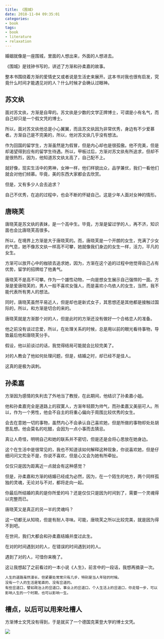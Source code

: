 ```yaml
---
title: 《围城》
date: 2018-11-04 09:35:01
categories:
- book
tags:
- book
- literature
- relaxation
---
```

婚姻就像是一座围城，里面的人想出来，外面的人想进去。

<!-- more -->

《围城》是钱钟书写的，讲述了方渐和孙柔嘉的故事。

整本书围绕着方渐的爱情史又或者说是生活史来展开。这本书对我也很有启发，究竟什么时间才能遇见对的人？什么时候才会确认过眼神。

## 苏文纨

面对苏文纨，方渐是自卑的。苏文纨是少数的文学正牌博士，可谓是小有名气，而自己却只是一个假文凭的博士。

所以，面对苏文纨他总是小心翼翼，而且苏文纨因为非常优秀，身边有不少爱慕者。方渐自己是不完美的，所以，他对苏文纨几乎没有想法。

作为回国的留学生，方渐虽然是为假冒，但是内心却也是很孤傲。他不完美，但是却渴望得到应有的留学生待遇。所以，甲板过后，方渐对苏文纨有所追求，但却不是很热烈，因为，他知道苏文纨太高了，自己配不上。

就好像，现实生活中的男神，女神一样，他们样貌出众，品学兼优，我们一看他们就会对他们倾慕。毕竟，美的东西大家都会去欣赏。

但是，又有多少人会去追求？

自己不优秀，在追的过程中，也会不断的怀疑自己。这是少年人面对女神的情形。



## 唐晓芙

唐晓芙是苏文纨的表妹，是一个高中生。毕竟，方渐是留过学的人，再不济，知识面也会比唐晓芙高很多。

所以，在境界上方渐是大于唐晓芙的。而，唐晓芙是一个开朗的女生，充满了少女的气息，她不像苏文纨一样高不可攀，她就像我们身边的女生一样，活力，平凡的女生。

方渐可以放开心中的枷锁去追求她，因为，方渐在这个追的过程中他觉得自己占有优势，留学的招牌给了他勇气。

唐晓芙不是高不可攀。作为一个雄性动物，一向是想女生展示自己强悍的一面。方渐是爱唐晓芙的，男人一般不喜欢女强人，而是喜欢小鸟依人的女生，当然，我不能代表所有男人的想法。

同时，唐晓芙虽然平易近人，但是却也是新式女子，其思想还是其他都是接触过国际的，所以，和方渐是切合的来的。

唐晓芙就是方渐那个对的人，但是此时的方渐还没有做好一个合格恋人的准备。

他之前没有谈过恋爱，所以，在处理关系的时候，总是用以前的眼光看待事物，导致最后他和唐晓芙分手。

假设，他以前谈过的话，我觉得结局可能就会比较完美了。

对的人教会了他如何处理问题，但是，结婚之时，却已经不是佳人。

这真的是极为讽刺。



## 孙柔嘉

方渐因为感情的失利去了外地当了教授，在此期间，他结识了孙柔嘉小姐。

他和孙柔嘉完全是道路上的寂寞人，方渐年轻颇为帅气，而孙柔嘉又美丽可人。所以，作为一个男性，他会不自主的将重心偏向于周围比较优秀的女生。

会去在意她一切的事物，虽然内心不会承认自己喜欢她，但是所做的事物却处处胡思乱想。他会莫名的吃醋，会因为一点小事而去猜忌。

真让人奇怪，明明自己和她的联系并不密切，但是还是会将心思放在她身边。

这个在生活中是很常见的，我也不知道该如何解释这种现象，你说喜欢她，但是仔细问问又完全不是，你说不喜欢，但是心又会为她有所牵扯。

仅仅只是因为距离近一点就会有这种感觉？

但是，孙柔嘉和方渐的结婚已经成为必然，因为，在一个陌生的地方，两个同样孤独的灵魂，无论对与不对，都将走向一起。

你最后所结婚的真的是你所爱的吗？还是仅仅只是因为时间到了，需要一个灵魂得以完整而已。

唐晓芙又是真正的另一半的灵魂吗？

这一切都无从知晓，但是有耐人寻味。可能，唐晓芙之所以比较完美，就是因为得不到吧。

在世间，我们大都会和孙柔嘉结婚并度过此生。

在对的时间遇到对的人，在错误的时间遇到对的人。

遇到了对的人，可惜你来晚了。

这让我想起了之前看过的一本小说《人生》，前言中的一段话，我想再摘录一次。



	人生的道路虽然漫长，但紧要处常常只有几步，特别是当人年轻的时候。
	没有一个人的生活是笔直的、没有岔道的。
	有些岔道口，譬如政治上的岔道口，事业上的岔道口，个人生活上的岔道口，你走错一步，可以影响人生的一个时期，也可以影响一生。



## 槽点，以后可以用来吐槽人

方渐博士文凭没有得到，于是就买了一个德国克莱登大学的博士文凭。

![](/images/book/10.jpg)












